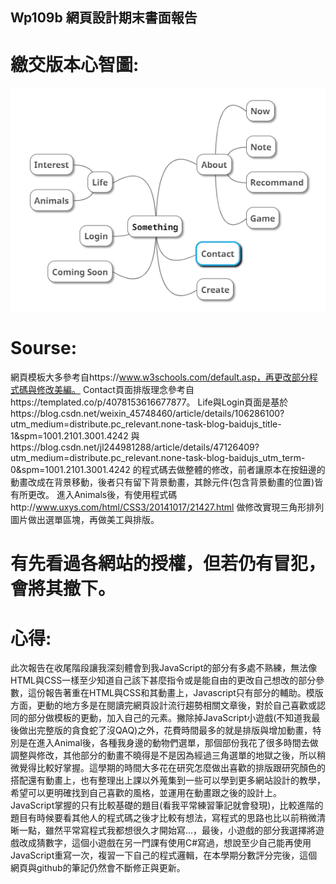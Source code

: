 ## Wp109b 網頁設計期末書面報告

# 繳交版本心智圖:
![MindMappp](MindMap.png)


# Sourse:
網頁模板大多參考自https://www.w3schools.com/default.asp，再更改部分程式碼與修改美編。
Contact頁面排版理念參考自https://templated.co/p/4078153616677877。
Life與Login頁面是基於https://blog.csdn.net/weixin_45748460/article/details/106286100?utm_medium=distribute.pc_relevant.none-task-blog-baidujs_title-1&spm=1001.2101.3001.4242 與https://blog.csdn.net/jl244981288/article/details/47126409?utm_medium=distribute.pc_relevant.none-task-blog-baidujs_utm_term-0&spm=1001.2101.3001.4242 的程式碼去做整體的修改，前者讓原本在按鈕邊的動畫改成在背景移動，後者只有留下背景動畫，其餘元件(包含背景動畫的位置)皆有所更改。
進入Animals後，有使用程式碼http://www.uxys.com/html/CSS3/20141017/21427.html 做修改實現三角形排列圖片做出選單區塊，再做美工與排版。

# 有先看過各網站的授權，但若仍有冒犯，會將其撤下。

# 心得:
此次報告在收尾階段讓我深刻體會到我JavaScript的部分有多處不熟練，無法像HTML與CSS一樣至少知道自己該下甚麼指令或是能自由的更改自己想改的部分參數，這份報告著重在HTML與CSS和其動畫上，Javascript只有部分的輔助。模版方面，更動的地方多是在閱讀完網頁設計流行趨勢相關文章後，對於自己喜歡或認同的部分做模板的更動，加入自己的元素。撇除掉JavaScript小遊戲(不知道我最後做出完整版的貪食蛇了沒QAQ)之外，花費時間最多的就是排版與增加動畫，特別是在進入Animal後，各種我身邊的動物們選單，那個部份我花了很多時間去做調整與修改，其他部分的動畫不曉得是不是因為經過三角選單的地獄之後，所以稍微覺得比較好掌握。這學期的時間大多花在研究怎麼做出喜歡的排版跟研究顏色的搭配還有動畫上，也有整理出上課以外蒐集到一些可以學到更多網站設計的教學，希望可以更明確找到自己喜歡的風格，並運用在動畫跟之後的設計上。JavaScript掌握的只有比較基礎的題目(看我平常練習筆記就會發現)，比較進階的題目有時候要看其他人的程式碼之後才比較有想法，寫程式的思路也比以前稍微清晰一點，雖然平常寫程式我都想很久才開始寫...，最後，小遊戲的部分我選擇將遊戲改成猜數字，這個小遊戲在另一門課有使用C#寫過，想說至少自己能再使用JavaScript重寫一次，複習一下自己的程式邏輯，在本學期分數評分完後，這個網頁與github的筆記仍然會不斷修正與更新。